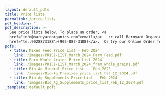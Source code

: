 ```yaml
---
layout: default_pdfs
title: Price lists
permalink: /price-list/
pdf_heading: ''
pdf_description: >-
  See price lists below. To place an order, <a
  href="info@barnyardorganics.com">email</a>   or call Barnyard Organics <a
  href="tel:9028873188">(902-887-3188)</a>.  Or try our Online Order form! 
pdfs:
  - title: Mixed Feed Price List - Feb 2024
    link: /images/PRICE-LIST_March_2024_Farm_Feed.pdf
  - title: Farm Whole Grains Price List 2024
    link: /images/PRICE-LIST_March_2024_fram_whole_grains.pdf
  - title: Bio-Ag Mineral Price List  - Feb 2023
    link: /images/Bio-Ag_Premixes_price_list_Feb_12_2024.pdf
  - title: Bio-Ag Supplements Price List - Feb 2024
    link: /images/Bio_Ag_Supplements_price_list_Feb_12_2024.pdf
_template: default_pdfs
---
```






